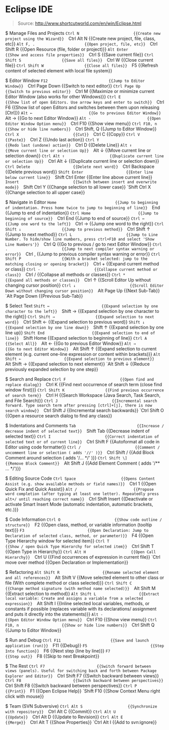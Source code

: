 # Eclipse IDE

> Source: http://www.shortcutworld.com/en/win/Eclipse.html

$ Manage Files and Projects
    `Ctrl N                        {{Create new project using the Wizard}} 
    `Ctrl Alt N                    {{Create new project, file, class, etc}} 
    `Alt F, .                      {{Open project, file, etc}} 
    `Ctrl Shift R                  {{Open Resource (file, folder or project)}} 
    `Alt Enter                     {{Show and access file properties}} 
    `Ctrl S                        {{Save current file}} 
    `Ctrl Shift S                  {{Save all files}} 
    `Ctrl W                        {{Close current file}} 
    `Ctrl Shift W                  {{Close all files}} 
    `F5                            {{Refresh content of selected element with local file system}} 

$ Editor Window
    `F12                           {{Jump to Editor Window}} 
    `Ctrl Page Down                {{Switch to next editor}} 
    `Ctrl Page Up                  {{Switch to previous editor}} 
    `Ctrl M                        {{Maximize or minimize current Editor Window (also works for other Windows)}} 
    `Ctrl E                        {{Show list of open Editors. Use arrow keys and enter to switch}} 
    `Ctrl F6                       {{Show list of open Editors and switches between them upon releasing [Ctrl]}} 
    `Alt ←                         {{Go to previous Editor Window}} 
    `Alt →                         {{Go to next Editor Window}} 
    `Alt -                         {{Open Editor Window Option menu}} 
    `Ctrl F10                      {{Show view menu}} 
    `Ctrl F10, n                   {{Show or hide line numbers}} 
    `Ctrl Shift, Q                 {{Jump to Editor Window}} 
    `Ctrl X                        {{Cut}} 
    `Ctrl C                        {{Copy}} 
    `Ctrl V                        {{Paste}} 
    `Ctrl Z                        {{Undo last action}} 
    `Ctrl Y                        {{Redo last (undone) action}} 
    `Ctrl D                        {{Delete Line}} 
    `Alt ↑                         {{Move current line or selection Up}} 
    `Alt ↓                         {{Move current line or selection down}} 
    `Ctrl Alt ↑                    {{Duplicate current line or selection Up}} 
    `Ctrl Alt ↓                    {{Duplicate current line or selection down}} 
    `Ctrl Delete                   {{Delete next word}} 
    `Ctrl Backspace                {{Delete previous word}} 
    `Shift Enter                   {{Enter line below current line}} 
    `Shift Ctrl Enter              {{Enter line above current line}} 
    `Insert                        {{Switch between insert and overwrite mode}} 
    `Shift Ctrl Y                  {{Change selection to all lower case}} 
    `Shift Ctrl X                  {{Change selection to all upper case}} 

$ Navigate in Editor
    `Home                          {{Jump to beginning of indentation. Press home twice to jump to beginning of line}} 
    `End                           {{Jump to end of indentation}} 
    `Ctrl Home                     {{Jump to beginning of source}} 
    `Ctrl End                      {{Jump to end of source}} 
    `Ctrl ←                        {{Jump one word to the left}} 
    `Ctrl →                        {{Jump one word to the right}} 
    `Ctrl Shift ↓                  {{Jump to previous method}} 
    `Ctrl Shift ↑                  {{Jump to next method}} 
    `Ctrl L                        {{Jump to Line Number. To hide/show line numbers, press ctrl+F10 and select 'Show Line Numbers'}} 
    `Ctrl Q                        {{Go to previous / go to next Editor Window}} 
    `Ctrl .                        {{Jump to next compiler syntax warning or error}} 
    `Ctrl ,                        {{Jump to previous compiler syntax warning or error}} 
    `Ctrl Shift P                  {{With a bracket selected: jump to the matching closing or opening bracket}} 
    `Ctrl +                        {{Expand current method or class}} 
    `Ctrl -                        {{Collapse current method or class}} 
    `Ctrl /                        {{Collapse all methods or classes}} 
    `Ctrl *                        {{Expand all methods or classes}} 
    `Ctrl ↑                        {{Scroll Editor Up without changing cursor position}} 
    `Ctrl ↓                        {{Scroll Editor Down without changing cursor position}} 
    `Alt Page Up                   {{Next Sub-Tab}} 
    `Alt Page Down                 {{Previous Sub-Tab}} 

$ Select Text
    `Shift ←                       {{Expand selection by one character to the left}} 
    `Shift →                       {{Expand selection by one character to the right}} 
    `Ctrl Shift →                  {{Expand selection to next word}} 
    `Ctrl Shift ←                  {{Expand selection to previous word}} 
    `Shift ↓                       {{Expand selection by one line down}} 
    `Shift ↑                       {{Expand selection by one line up}} 
    `Shift End                     {{Expand selection to end of line}} 
    `Shift Home                    {{Expand selection to beginning of line}} 
    `Ctrl A                        {{Select All}} 
    `Alt ←                         {{Go to previous Editor Window}} 
    `Alt →                         {{Go to next Editor Window}} 
    `Alt Shift ↑                   {{Expand selection to current element (e.g. current one-line expression or content within brackets)}} 
    `Alt Shift ←                   {{Expand selection to previous element}} 
    `Alt Shift →                   {{Expand selection to next element}} 
    `Alt Shift ↓                   {{Reduce previously expanded selection by one step}} 

$ Search and Replace
    `Ctrl F                        {{Open find and replace dialog}} 
    `Ctrl K                        {{Find next occurrence of search term (close find window first)}} 
    `Ctrl Shift K                  {{Find previous occurrence of search term}} 
    `Ctrl H                        {{Search Workspace (Java Search, Task Search, and File Search)}} 
    `Ctrl J                        {{Incremental search forward. Type search term after pressing [ctrl]+[j], there is now search window}} 
    `Ctrl Shift J                  {{Incremental search backwards}} 
    `Ctrl Shift O                  {{Open a resource search dialog to find any class}} 

$ Indentations and Comments
    `Tab                           {{Increase / decrease indent of selected text}} 
    `Shift Tab                     {{Decrease indent of selected text}} 
    `Ctrl I                        {{Correct indentation of selected text or of current line}} 
    `Ctrl Shift F                  {{Autoformat all code in Editor using code formatter}} 
    `Ctrl /                        {{Comment / uncomment line or selection ( adds '//' )}} 
    `Ctrl Shift /                  {{Add Block Comment around selection ( adds '/... &#42;&#47;' )}} 
    `Ctrl Shift \]                 {{Remove Block Comment}} 
    `Alt Shift J                   {{Add Element Comment ( adds '&#47;&#42;* ... &#42;&#47;')}} 

$ Editing Source Code
    `Ctrl Space                    {{Opens Content Assist (e.g. show available methods or field names)}} 
    `Ctrl 1                        {{Open Quick Fix and Quick Assist}} 
    `Alt /                         {{Propose word completion (after typing at least one letter). Repeatedly press alt+/ until reaching correct name}} 
    `Ctrl Shift Insert             {{Deactivate or activate Smart Insert Mode (automatic indentation, automatic brackets, etc.)}} 

$ Code Information
    `Ctrl O                        {{Show code outline / structure}} 
    `F2                            {{Open class, method, or variable information (tooltip text)}} 
    `F3                            {{Open Declaration: Jump to Declaration of selected class, method, or parameter)}} 
    `F4                            {{Open Type Hierarchy window for selected item}} 
    `Ctrl T                        {{Show / open Quick Type Hierarchy for selected item}} 
    `Ctrl Shift T                  {{Open Type in Hierarchy}} 
    `Ctrl Alt H                    {{Open Call Hierarchy}} 
    `Ctrl U                        {{Find occurrences of expression in current file}} 
    `Ctrl move over method         {{Open Declaration or Implementation}} 

$ Refactoring
    `Alt Shift R                   {{Rename selected element and all references}} 
    `Alt Shift V                   {{Move selected element to other class or file (With complete method or class selected)}} 
    `Ctrl Shift C                  {{Change method signature (with method name selected)}} 
    `Alt Shift M                   {{Extract selection to method}} 
    `Alt Shift L                   {{Extract local variable: Create and assigns a variable from a selected expression}} 
    `Alt Shift I                   {{Inline selected local variables, methods, or constants if possible (replaces variable with its declarations/ assignment and puts it directly into the statements)}} 
    `Alt -                         {{Open Editor Window Option menu}} 
    `Ctrl F10                      {{Show view menu}} 
    `Ctrl F10, n                   {{Show or hide line numbers}} 
    `Ctrl Shift Q                  {{Jump to Editor Window}} 

$ Run and Debug
    `Ctrl F11                      {{Save and launch application (run)}} 
    `F11                           {{Debug}} 
    `F5                            {{Step Into function}} 
    `F6                            {{Next step (line by line)}} 
    `F7                            {{Step out}} 
    `F8                            {{Skip to next Breakpoint}} 

$ The Rest
    `Ctrl F7                       {{Switch forward between views (panels). Useful for switching back and forth between Package Explorer and Editor}} 
    `Ctrl Shift F7                 {{Switch backward between views}} 
    `Ctrl F8                       {{Switch backward between perspectives}} 
    `Ctrl Shift F8                 {{Switch backward between perspectives}} 
    `Ctrl P                        {{Print}} 
    `F1                            {{Open Eclipse Help}} 
    `Shift F10                     {{Show Context Menu right click with mouse}} 

$ Team (SVN Subversive)
    `Ctrl Alt S                    {{Synchronize with repository}} 
    `Ctrl Alt C                    {{Commit}} 
    `Ctrl Alt U                    {{Update}} 
    `Ctrl Alt D                    {{Update to Revision}} 
    `Ctrl Alt E                    {{Merge}} 
    `Ctrl Alt T                    {{Show Properties}} 
    `Ctrl Alt I                    {{Add to svn:ignore}} 

